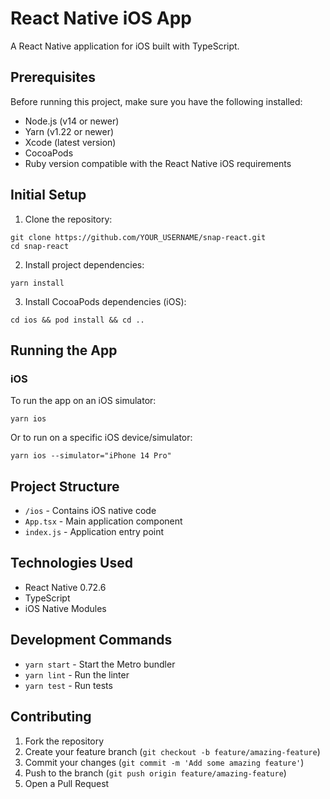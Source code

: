 # React Native iOS App

A React Native application for iOS built with TypeScript.

## Prerequisites

Before running this project, make sure you have the following installed:

- Node.js (v14 or newer)
- Yarn (v1.22 or newer)
- Xcode (latest version)
- CocoaPods
- Ruby version compatible with the React Native iOS requirements

## Initial Setup

1. Clone the repository:
```
git clone https://github.com/YOUR_USERNAME/snap-react.git
cd snap-react
```

2. Install project dependencies:
```
yarn install
```

3. Install CocoaPods dependencies (iOS):
```
cd ios && pod install && cd ..
```

## Running the App

### iOS

To run the app on an iOS simulator:

```
yarn ios
```

Or to run on a specific iOS device/simulator:

```
yarn ios --simulator="iPhone 14 Pro"
```

## Project Structure

- `/ios` - Contains iOS native code
- `App.tsx` - Main application component
- `index.js` - Application entry point

## Technologies Used

- React Native 0.72.6
- TypeScript
- iOS Native Modules

## Development Commands

- `yarn start` - Start the Metro bundler
- `yarn lint` - Run the linter
- `yarn test` - Run tests

## Contributing

1. Fork the repository
2. Create your feature branch (`git checkout -b feature/amazing-feature`)
3. Commit your changes (`git commit -m 'Add some amazing feature'`)
4. Push to the branch (`git push origin feature/amazing-feature`)
5. Open a Pull Request 